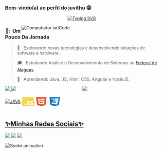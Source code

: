### Bem-vindo(a) ao perfil do juvithu 😁

<p align="center">
<a href="https://git.io/typing-svg"><img src="https://readme-typing-svg.demolab.com?font=Fira+Code&weight=500&pause=1000&color=0CF744&width=435&lines=I+am+a+Frontend+Developer;Software+Analyst+and+Developer;Software+Resident+at+Porto+Digital" alt="Typing SVG" /></a>
</p>

<img src="https://raw.githubusercontent.com/MicaelliMedeiros/micaellimedeiros/master/image/computer-illustration.png" min-width="450px" max-width="450px" width="450px" align="right" alt="Computador iuriCode">
 <h3> 👨: &nbsp;Um Pouco Da Jornada </h3>

> 🤔 &nbsp; Explorando novas tecnologias e desenvolvendo soluções de software e hardware.

> 🎓 &nbsp; Estudando Análise e Desenvolvimento de Sistemas na <a href="[link da sua faculdade]([https://faculdadesenacpe.edu.br/](https://www.google.com/imgres?imgurl=https%3A%2F%2Fplay-lh.googleusercontent.com%2FIAuF99X35RUWSNHGqfaRDH2Uc4H0Hq-_pLxkpRJY5PhVv7u9FTyzTZuxdYghThrB8yeZ&imgrefurl=https%3A%2F%2Fplay.google.com%2Fstore%2Fapps%2Fdetails%3Fid%3Dcom.pixelorgy.dolly%26hl%3Dpt_BR%26gl%3DUS&tbnid=QQrCamsPk2J6DM&vet=12ahUKEwiM-a_i1p_7AhVit5UCHeOID3EQMygBegUIARC7AQ..i&docid=TCEq-h6xrBDVeM&w=512&h=512&q=dollynho&ved=2ahUKEwiM-a_i1p_7AhVit5UCHeOID3EQMygBegUIARC7AQ))">Federal de Alagoas</a>.

> 🌱 &nbsp; Aprendendo Java, JS, Html, CSS, Angular e NodeJS.

 <a href="https://github.com/juvithu">
 <img height="165em" src="https://github-readme-stats.vercel.app/api?username=juvithu&show_icons=true&theme=dracula&include_all_commits=true&count_private=true"/>
 <img height="150cm" src="https://github-readme-stats.vercel.app/api/top-langs/?username=juvithu&layout=compact&langs_count=7&theme=dracula"/>
 <img align="right" width="250" src="https://i2.wp.com/allhtaccess.info/wp-content/uploads/2018/03/programming.gif?fit=1281%2C716&ssl=1" />

</div>
<div style="display: inline_block"><br>
  <img align="center" alt="JAVA" height="30" width="40" src="https://cdn.jsdelivr.net/gh/devicons/devicon/icons/java/java-original.svg" />         
  <img align="center" alt="Js" height="30" width="40" src="https://raw.githubusercontent.com/devicons/devicon/master/icons/javascript/javascript-plain.svg">
  <img align="center" alt="HTML" height="30" width="40" src="https://raw.githubusercontent.com/devicons/devicon/master/icons/html5/html5-original.svg">
  <img align="center" alt="CSS" height="30" width="40" src="https://raw.githubusercontent.com/devicons/devicon/master/icons/css3/css3-original.svg">
</div>
 
 <br>
 
  ## ✨Minhas Redes Sociais✨
 
<div> 
  
  <a href="https://instagram.com/juvithu?igshid=YmMyMTA2M2Y=" target="_blank"><img src="[https://img.shields.io/badge/-Instagram-%23E4405F?style=for-the-badge&logo=instagram&logoColor=white](https://www.google.com/imgres?imgurl=https%3A%2F%2Fplay-lh.googleusercontent.com%2FIAuF99X35RUWSNHGqfaRDH2Uc4H0Hq-_pLxkpRJY5PhVv7u9FTyzTZuxdYghThrB8yeZ&imgrefurl=https%3A%2F%2Fplay.google.com%2Fstore%2Fapps%2Fdetails%3Fid%3Dcom.pixelorgy.dolly%26hl%3Dpt_BR%26gl%3DUS&tbnid=QQrCamsPk2J6DM&vet=12ahUKEwiM-a_i1p_7AhVit5UCHeOID3EQMygBegUIARC7AQ..i&docid=TCEq-h6xrBDVeM&w=512&h=512&q=dollynho&ved=2ahUKEwiM-a_i1p_7AhVit5UCHeOID3EQMygBegUIARC7AQ)" target="_blank"></a>
  <a href="https://mail.google.com/mail/u/0/x/vzkmrj4jl503-/?tab=km&view&f=1" target="_blank"><img src="[https://img.shields.io/badge/-Gmail-%23333?style=for-the-badge&logo=gmail&logoColor=whit](https://www.google.com/imgres?imgurl=https%3A%2F%2Fplay-lh.googleusercontent.com%2FIAuF99X35RUWSNHGqfaRDH2Uc4H0Hq-_pLxkpRJY5PhVv7u9FTyzTZuxdYghThrB8yeZ&imgrefurl=https%3A%2F%2Fplay.google.com%2Fstore%2Fapps%2Fdetails%3Fid%3Dcom.pixelorgy.dolly%26hl%3Dpt_BR%26gl%3DUS&tbnid=QQrCamsPk2J6DM&vet=12ahUKEwiM-a_i1p_7AhVit5UCHeOID3EQMygBegUIARC7AQ..i&docid=TCEq-h6xrBDVeM&w=512&h=512&q=dollynho&ved=2ahUKEwiM-a_i1p_7AhVit5UCHeOID3EQMygBegUIARC7AQ)e" target="_blank"></a>
  <a href="https://www.linkedin.com/in/jo%C3%A3o-victor-neves-0a67b1248" target="_blank"><img src="[https://img.shields.io/badge/-LinkedIn-%230077B5?style=for-the-badge&logo=linkedin&logoColor=white](https://www.google.com/imgres?imgurl=https%3A%2F%2Fplay-lh.googleusercontent.com%2FIAuF99X35RUWSNHGqfaRDH2Uc4H0Hq-_pLxkpRJY5PhVv7u9FTyzTZuxdYghThrB8yeZ&imgrefurl=https%3A%2F%2Fplay.google.com%2Fstore%2Fapps%2Fdetails%3Fid%3Dcom.pixelorgy.dolly%26hl%3Dpt_BR%26gl%3DUS&tbnid=QQrCamsPk2J6DM&vet=12ahUKEwiM-a_i1p_7AhVit5UCHeOID3EQMygBegUIARC7AQ..i&docid=TCEq-h6xrBDVeM&w=512&h=512&q=dollynho&ved=2ahUKEwiM-a_i1p_7AhVit5UCHeOID3EQMygBegUIARC7AQ)" target="_blank"></a> 
 
  ![Snake animation](https://github.com/juvithu/juvithu/blob/output/github-contribution-grid-snake.svg)

</div>







